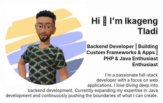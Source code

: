 <img align="left" src="Avatar.png"/>

<div align="right">
<h1>Hi 👋 I'm Ikageng Tladi</h1>
<h3>
Backend Developer | Building Custom Frameworks & Apps | PHP & Java Enthusiast
Enthusiast</h3>

<p>
I'm a passionate full-stack developer with a focus on web applications. I love diving deep into backend development. Currently expanding my expertise in Java development and continuously pushing the boundaries of what I can create.
</p>
 </div>